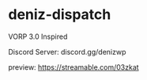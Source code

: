 # deniz-dispatch

VORP 3.0 Inspired

Discord Server: discord.gg/denizwp

preview: https://streamable.com/03zkat
